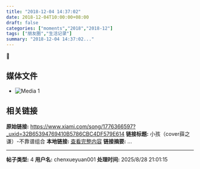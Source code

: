 ```yaml
---
title: "2018-12-04 14:37:02"
date: 2018-12-04T10:00:00+08:00
draft: false
categories: ["moments","2018","2018-12"]
tags: ["朋友圈","生活记录"]
summary: "2018-12-04 14:37:02..."
---
```


🔂

## 媒体文件

- ![Media 1](/Moments/photos/2018-12-04/201812041437020.jpg)

## 相关链接

**原始链接:** https://www.xiami.com/song/1776366597?_uxid=32B65394769410B5786CBC4DF579E614
**链接标题:** 小孩（cover薛之谦）-不靠谱组合
**本地链接:** [查看完整内容](/link_content/2018/12/2018-12-04/link_content/)
**链接摘要:** ...

---

**帖子类型:** 4
**用户名:** chenxueyuan001
**处理时间:** 2025/8/28 21:01:15